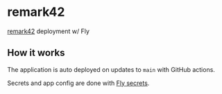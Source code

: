 # remark42

[remark42](https://remark42.com/docs/getting-started/installation/) deployment w/ Fly

## How it works

The application is auto deployed on updates to `main` with GitHub actions.

Secrets and app config are done with [Fly secrets](https://fly.io/docs/secrets).
